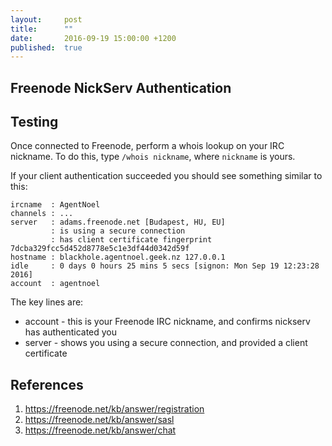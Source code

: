 ```yaml
---
layout:     post
title:      ""
date:       2016-09-19 15:00:00 +1200
published:  true
---
```


## Freenode NickServ Authentication


## 

## Testing
Once connected to Freenode, perform a whois lookup on your IRC nickname.
To do this, type `/whois nickname`, where `nickname` is yours.

If your client authentication succeeded you should see something similar to this:
```
ircname  : AgentNoel
channels : ...
server   : adams.freenode.net [Budapest, HU, EU]
         : is using a secure connection
         : has client certificate fingerprint 7dcba329fcc5d452d8778e5c1e3df44d0342d59f
hostname : blackhole.agentnoel.geek.nz 127.0.0.1
idle     : 0 days 0 hours 25 mins 5 secs [signon: Mon Sep 19 12:23:28 2016]
account  : agentnoel
```

The key lines are:
* account - this is your Freenode IRC nickname, and confirms nickserv has authenticated you
* server - shows you using a secure connection, and provided a client certificate

## References

1. https://freenode.net/kb/answer/registration
2. https://freenode.net/kb/answer/sasl
3. https://freenode.net/kb/answer/chat
